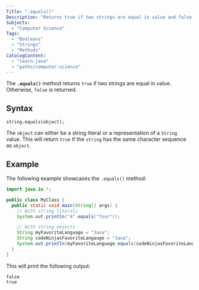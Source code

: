 ```yaml
---
Title: ".equals()"
Description: "Returns true if two strings are equal in value and false otherwise."
Subjects:
  - "Computer Science"
Tags:
  - "Booleans"
  - "Strings"
  - "Methods"
CatalogContent:
  - "learn-java"
  - "paths/computer-science"
---
```


The **`.equals()`** method returns `true` if two strings are equal in value. Otherwise, `false` is returned.

## Syntax

```pseudo
string.equals(object);
```

The `object` can either be a string literal or a representation of a `String` value. This will return `true` if the `string` has the same character sequence as `object`.

## Example

The following example showcases the `.equals()` method:

```java
import java.io.*;

public class MyClass {
  public static void main(String[] args) {
    // With string literals
    System.out.println("4".equals("four"));

    // With string objects
    String myFavoriteLanguage = "Java";
    String codeNinjasFavoriteLangauge = "Java";
    System.out.println(myFavoriteLanguage.equals(codeNinjasFavoriteLangauge));
  }
}
```

This will print the following output:

```shell
false
true
```
